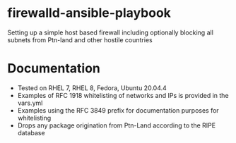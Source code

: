 # firewalld-ansible-playbook
Setting up a simple host based firewall including optionally blocking all subnets from Ptn-land and other hostile countries

# Documentation

* Tested on RHEL 7, RHEL 8, Fedora, Ubuntu 20.04.4
* Examples of RFC 1918 whitelisting of networks and IPs is provided in the vars.yml
* Examples using the RFC 3849 prefix for documentation purposes for whitelisting
* Drops any package origination from Ptn-Land according to the RIPE database
